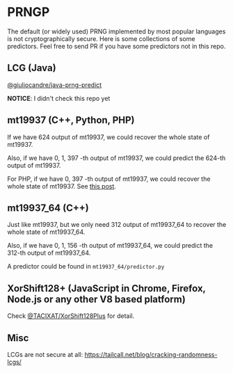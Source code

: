 # PRNGP

The default (or widely used) PRNG implemented by most popular languages is not cryptographically secure. Here is some collections of some predictors. Feel free to send PR if you have some predictors not in this repo.

## LCG (Java)

[@giuliocandre/java-prng-predict](https://github.com/giuliocandre/java-prng-predict)

**NOTICE**: I didn't check this repo yet

## mt19937 (C++, Python, PHP)

If we have 624 output of mt19937, we could recover the whole state of mt19937.

Also, if we have 0, 1, 397 -th output of mt19937, we could predict the 624-th output of mt19937.

For PHP, if we have 0, 397 -th output of mt19937, we could recover the whole state of mt19937. See [this post](https://www.ambionics.io/blog/php-mt-rand-prediction).

## mt19937_64 (C++)

Just like mt19937, but we only need 312 output of mt19937_64 to recover the whole state of mt19937_64.

Also, if we have 0, 1, 156 -th output of mt19937_64, we could predict the 312-th output of mt19937_64.

A predictor could be found in `mt19937_64/predictor.py`

## XorShift128+ (JavaScript in Chrome, Firefox, Node.js or any other V8 based platform)

Check [@TACIXAT/XorShift128Plus](https://github.com/TACIXAT/XorShift128Plus/blob/master/xs128p.py) for detail.

## Misc

LCGs are not secure at all: https://tailcall.net/blog/cracking-randomness-lcgs/
